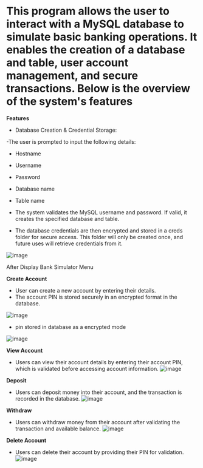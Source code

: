 # This program allows the user to interact with a MySQL database to simulate basic banking operations. It enables the creation of a database and table, user account management, and secure transactions. Below is the overview of the system's features

**Features**
- Database Creation & Credential Storage:

-The user is prompted to input the following details:
- Hostname
- Username
- Password
- Database name
- Table name

- The system validates the MySQL username and password. If valid, it creates the specified database and table.
- The database credentials are then encrypted and stored in a creds folder for secure access. This folder will only be created once, and future uses will retrieve credentials from it.

![image](https://github.com/user-attachments/assets/f87728c1-a7f2-4a50-afa1-dd27a83c443e)

After Display Bank Simulator Menu

**Create Account**
- User can create a new account by entering their details.
- The account PIN is stored securely in an encrypted format in the database.
  
![image](https://github.com/user-attachments/assets/6895d3ad-2153-4718-90d3-e4795f4b38df)

- pin stored in database as a encrypted mode

![image](https://github.com/user-attachments/assets/0fec5bb8-eb3e-4064-827b-64264ed47ab7)

**View Account**
- Users can view their account details by entering their account PIN, which is validated before accessing account information.
![image](https://github.com/user-attachments/assets/397929bd-b208-4b54-ad44-da61d4c2ff59)

**Deposit**
- Users can deposit money into their account, and the transaction is recorded in the database.
![image](https://github.com/user-attachments/assets/2582ea9c-1e1b-4585-86aa-74d7b6155261)

**Withdraw**
- Users can withdraw money from their account after validating the transaction and available balance.
![image](https://github.com/user-attachments/assets/625cf9de-9c62-4575-8ba9-3194807f6788)

**Delete Account**
- Users can delete their account by providing their PIN for validation.
![image](https://github.com/user-attachments/assets/9fa8f010-b81f-462f-9b76-44ad64d03c19)


